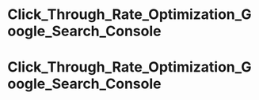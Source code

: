 # Click_Through_Rate_Optimization_Google_Search_Console
# Click_Through_Rate_Optimization_Google_Search_Console
